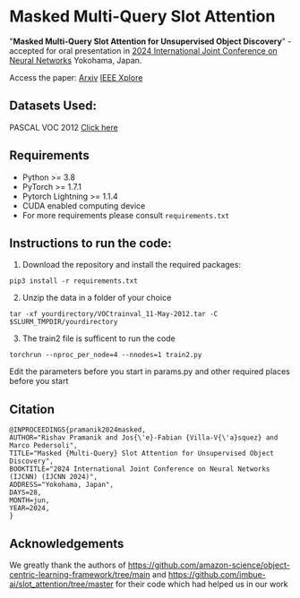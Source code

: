 # Masked Multi-Query Slot Attention
"**Masked Multi-Query Slot Attention for Unsupervised Object Discovery**" - accepted for oral presentation in [2024 International Joint Conference on Neural Networks](https://2024.ieeewcci.org/) Yokohama, Japan.

Access the paper: [Arxiv](https://arxiv.org/abs/2404.19654) [IEEE Xplore](https://ieeexplore.ieee.org/document/10651147)

## Datasets Used:
PASCAL VOC 2012 [Click here](http://host.robots.ox.ac.uk/pascal/VOC/voc2012/index.html)
## Requirements

- Python >= 3.8
- PyTorch >= 1.7.1
- Pytorch Lightning >= 1.1.4
- CUDA enabled computing device
- For more requirements please consult ```requirements.txt```
  
## Instructions to run the code:
1. Download the repository and install the required packages:
```
pip3 install -r requirements.txt
```
2. Unzip the data in a folder of your choice
```
tar -xf yourdirectory/VOCtrainval_11-May-2012.tar -C $SLURM_TMPDIR/yourdirectory
```
3. The train2 file is sufficent to run the code
```
torchrun --nproc_per_node=4 --nnodes=1 train2.py
```
Edit the parameters before you start in params.py and other required places before you start
## Citation

```
@INPROCEEDINGS{pramanik2024masked,
AUTHOR="Rishav Pramanik and Jos{\'e}-Fabian {Villa-V{\'a}squez} and Marco Pedersoli",
TITLE="Masked {Multi-Query} Slot Attention for Unsupervised Object Discovery",
BOOKTITLE="2024 International Joint Conference on Neural Networks (IJCNN) (IJCNN 2024)",
ADDRESS="Yokohama, Japan",
DAYS=28,
MONTH=jun,
YEAR=2024,
}
```


## Acknowledgements
We greatly thank the authors of https://github.com/amazon-science/object-centric-learning-framework/tree/main and https://github.com/imbue-ai/slot_attention/tree/master for their code which had helped us in our work
